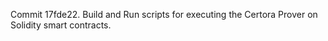 Commit 17fde22.                    Build and Run scripts for executing the Certora Prover on Solidity smart contracts.